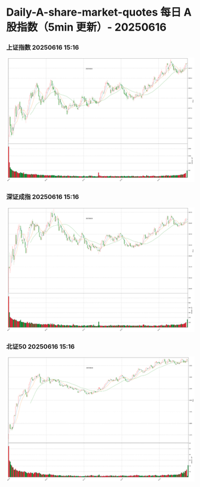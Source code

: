
# Daily-A-share-market-quotes 每日 A 股指数（5min 更新）- 20250616

### 上证指数 20250616 15:16
![](./fig/2025/6/20250616-sh000001.png)

### 深证成指 20250616 15:16
![](./fig/2025/6/20250616-sz399001.png)

### 北证50 20250616 15:16
![](./fig/2025/6/20250616-bj899050.png)
